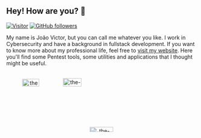 <h2>Hey! How are you? 👋</h2>

[![Visitor](https://visitor-badge.laobi.icu/badge?page_id=jvictor-sec.jvictor-sec)](https://github.com/the-holloweyes) [![GitHub followers](https://img.shields.io/github/followers/the-holloweyes.svg?style=social&label=Follow)](https://github.com/the-holloweyes?tab=followers)

My name is João Victor, but you can call me whatever you like. I work in Cybersecurity and have a background in fullstack development. If you want to know more about my professional life, feel free to [visit my website](https://www.joaovictor.pro). Here you'll find some Pentest tools, some utilities and applications that I thought might be useful. 

<br>

<div align="center" style="display: grid; grid-template-columns: repeat(2, 1fr); gap: 20px; max-width: 800px; margin: 0 auto;">
  <div>
    <img src="https://github-readme-stats.vercel.app/api?username=the-holloweyes&theme=tokyonight&show_icons=true&hide_border=true&count_private=true" alt="the-holloweyes's Stats" style="width: 43%; max-width: 400px;" />
    <img src="https://github-readme-streak-stats.herokuapp.com/?user=the-holloweyes&theme=tokyonight&hide_border=true" alt="the-holloweyes's Streak" style="width: 45%; max-width: 400px;" />
  </div>
  <div style="grid-column: span 2; text-align: center;">
    <img src="https://github-readme-stats.vercel.app/api/top-langs/?username=the-holloweyes&theme=tokyonight&show_icons=true&hide_border=true&layout=compact" alt="the-holloweyes's Top Languages" style="width: 35%; max-width: 350px;" />
  </div>
</div>

